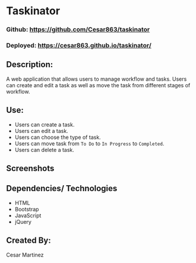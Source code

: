 # Taskinator

### Github: https://github.com/Cesar863/taskinator

### Deployed: https://cesar863.github.io/taskinator/

## Description:
A web application that allows users to manage workflow and tasks. Users can create and edit a task as well as move the task from different stages of workflow. 

## Use:
- Users can create a task.
- Users can edit a task.
- Users can choose the type of task.
- Users can move task from `To Do` to `In Progress` to `Completed`.
- Users can delete a task.

## Screenshots

## Dependencies/ Technologies
- HTML
- Bootstrap
- JavaScript
- jQuery

## Created By:
Cesar Martinez
